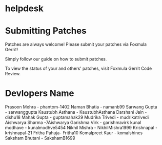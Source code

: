 # helpdesk

# Submitting Patches
Patches are always welcome! Please submit your patches via Foxmula Gerrit!

Simply follow our guide on how to submit patches.

To view the status of your and others' patches, visit Foxmula Gerrit Code Review.

# Devlopers Name

Prasoon Mehra - phantom-1402
Naman Bhatia - namanb99
Sarwang Gupta - sarwanggupta
Kaustubh Asthana - KaustubhAsthana
Darshani Jain - dishu18
Mahak Gupta - guptamahak29
Mudrika Trivedi - mudrikatrivedi
Aishwarya Sharma -7Aishwarya
Garishma Virk - garishmavirk
kunal modhave - kunalmodhve5454
Nikhil Mishra - NikhilMishra1999
Krishnapal - krishnapal-21
Fritha Pahuja- Fritha10
Komalpreet Kaur - komalshines
Saksham Bhutani - SakshamB1699
